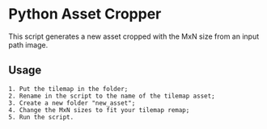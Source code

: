 # Python Asset Cropper
This script generates a new asset cropped with the MxN size from an input path image.

## Usage
```
1. Put the tilemap in the folder;
2. Rename in the script to the name of the tilemap asset;
3. Create a new folder "new_asset";
4. Change the MxN sizes to fit your tilemap remap;
5. Run the script.
```
